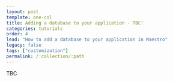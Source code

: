 ```yaml
---
layout: post
template: one-col
title: Adding a database to your application - TBC!
categories: tutorials
order: 4
lead: "How to add a database to your application in Maestro"
legacy: false
tags: ["customization"]
permalink: /:collection/:path
---
```


TBC
